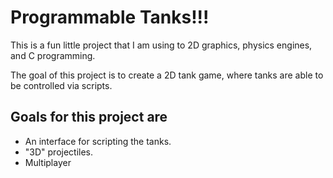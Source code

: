 # Programmable Tanks!!!
  This is a fun little project that I am using to 2D graphics, physics engines,
and C programming.

  The goal of this project is to create a 2D tank game, where tanks are able to
be controlled via scripts.

## Goals for this project are

  - An interface for scripting the tanks.
  - "3D" projectiles.
  - Multiplayer
